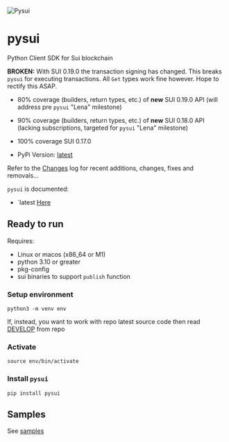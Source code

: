 
![Pysui](https://github.com/FrankC01/pysui/blob/main/images//pysui_logo_color.png?raw=true)

# pysui


Python Client SDK for Sui blockchain

**BROKEN:** With SUI 0.19.0 the transaction signing has changed. This breaks `pysui` for executing transactions. All `Get`
types work fine however.  Hope to rectify this ASAP.

- 80% coverage (builders, return types, etc.) of **new** SUI 0.19.0 API (will address pre `pysui` "Lena" milestone)
- 90% coverage (builders, return types, etc.) of **new** SUI 0.18.0 API (lacking subscriptions, targeted for `pysui` "Lena" milestone)
- 100% coverage SUI 0.17.0

- PyPi Version: [latest](https://pypi.org/project/pysui/)

Refer to the [Changes](https://github.com/FrankC01/pysui/blob/main/CHANGELOG.md) log for recent additions, changes, fixes and removals...

`pysui` is documented:
* `latest [Here](https://pysui.readthedocs.io/en/latest/index.html)

## Ready to run
Requires:
 * Linux or macos (x86_64 or M1)
 * python 3.10 or greater
 * pkg-config
 * sui binaries to support `publish` function

### Setup environment
`python3 -m venv env`

If, instead, you want to work with repo latest source code then read [DEVELOP](https://github.com/FrankC01/pysui/blob/main/DEVELOP.md) from repo

### Activate
`source env/bin/activate`

### Install `pysui`
`pip install pysui`

## Samples
See [samples](https://github.com/FrankC01/pysui/blob/main/samples/README.md)
